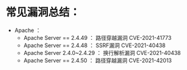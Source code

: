 # 常见漏洞总结：
* Apache ：
    * Apache Server == 2.4.49 ：    路径穿越漏洞                  CVE-2021-41773
    * Apache Server == 2.4.48 ：    SSRF漏洞                     CVE-2021-40438
    * Apache Server 2.4.0~2.4.29 ： 换行解析漏洞                  CVE-2021-40438
    * Apache Server == 2.4.50 ：    路径穿越漏洞                  CVE-2021-42013


